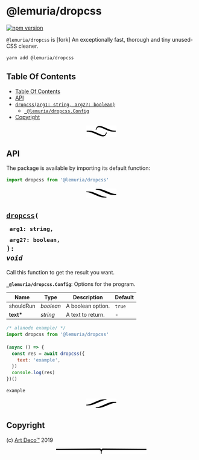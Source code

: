 # @lemuria/dropcss

[![npm version](https://badge.fury.io/js/@lemuria/dropcss.svg)](https://npmjs.org/package/@lemuria/dropcss)

`@lemuria/dropcss` is [fork] An exceptionally fast, thorough and tiny unused-CSS cleaner.

```sh
yarn add @lemuria/dropcss
```

## Table Of Contents

- [Table Of Contents](#table-of-contents)
- [API](#api)
- [`dropcss(arg1: string, arg2?: boolean)`](#mynewpackagearg1-stringarg2-boolean-void)
  * [`_@lemuria/dropcss.Config`](#type-_@lemuria/dropcssconfig)
- [Copyright](#copyright)

<p align="center"><a href="#table-of-contents">
  <img src="/.documentary/section-breaks/0.svg?sanitize=true">
</a></p>

## API

The package is available by importing its default function:

```js
import dropcss from '@lemuria/dropcss'
```

<p align="center"><a href="#table-of-contents">
  <img src="/.documentary/section-breaks/1.svg?sanitize=true">
</a></p>

## <code><ins>dropcss</ins>(</code><sub><br/>&nbsp;&nbsp;`arg1: string,`<br/>&nbsp;&nbsp;`arg2?: boolean,`<br/></sub><code>): <i>void</i></code>

Call this function to get the result you want.

<strong><a name="type-_@lemuria/dropcssconfig">`_@lemuria/dropcss.Config`</a></strong>: Options for the program.

|   Name    |       Type       |    Description    | Default |
| --------- | ---------------- | ----------------- | ------- |
| shouldRun | <em>boolean</em> | A boolean option. | `true`  |
| __text*__ | <em>string</em>  | A text to return. | -       |

```js
/* alanode example/ */
import dropcss from '@lemuria/dropcss'

(async () => {
  const res = await dropcss({
    text: 'example',
  })
  console.log(res)
})()
```
```
example
```

<p align="center"><a href="#table-of-contents">
  <img src="/.documentary/section-breaks/2.svg?sanitize=true">
</a></p>

## Copyright

(c) [Art Deco™][1] 2019

[1]: www.artd.eco

<p align="center"><a href="#table-of-contents">
  <img src="/.documentary/section-breaks/-1.svg?sanitize=true">
</a></p>